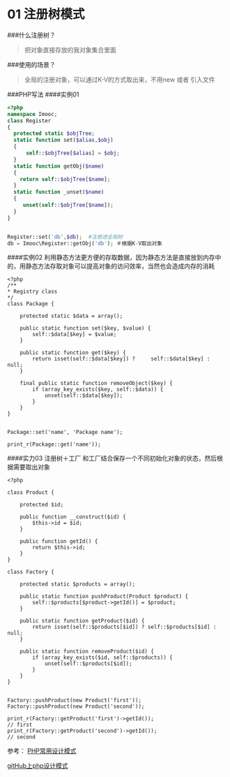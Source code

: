 # 01 注册树模式

###什么注册树？

>    把对象直接存放的我对象集合里面

###使用的场景？
 
>   全局的注册对象，可以通过K-V的方式取出来，不用new 或者 引入文件


###PHP写法
####实例01
``` php
<?php
namespace Imooc;
class Register
{
  protected static $objTree;
  static function set($alias,$obj)
  {
      self::$objTree[$alias] = $obj;
  }
  static function getObj($name)
  {
    return self::$objTree[$name];
  }
  static function _unset($name)
  {
     unset(self::$objTree[$name]);
  }
}


Register::set('db',$db);  #注册进全局树
db = Imooc\Register::getObj('db'); ＃根据K-V取出对象
```

####实例02
利用静态方法更方便的存取数据，因为静态方法是直接放到内存中的，用静态方法存取对象可以提高对象的访问效率，当然也会造成内存的消耗
```
<?php
/**
* Registry class
*/
class Package {
 
    protected static $data = array();
 
    public static function set($key, $value) {
        self::$data[$key] = $value;
    }
 
    public static function get($key) {
        return isset(self::$data[$key]) ?     self::$data[$key] : null;
    }
 
    final public static function removeObject($key) {
        if (array_key_exists($key, self::$data)) {
            unset(self::$data[$key]);
        }
    }
}
 
 
Package::set('name', 'Package name');
 
print_r(Package::get('name'));
```
####实力03 注册树＋工厂
和工厂结合保存一个不同初始化对象的状态，然后根据需要取出对象 
```
<?php
 
class Product {
 
    protected $id;
 
    public function __construct($id) {
        $this->id = $id;
    }
 
    public function getId() {
        return $this->id;
    }
}
 
class Factory {
 
    protected static $products = array();
 
    public static function pushProduct(Product $product) {
        self::$products[$product->getId()] = $product;
    }
 
    public static function getProduct($id) {
        return isset(self::$products[$id]) ? self::$products[$id] : null;
    }
 
    public static function removeProduct($id) {
        if (array_key_exists($id, self::$products)) {
            unset(self::$products[$id]);
        }
    }
}
 
 
Factory::pushProduct(new Product('first'));
Factory::pushProduct(new Product('second'));
 
print_r(Factory::getProduct('first')->getId());
// first
print_r(Factory::getProduct('second')->getId());
// second

```

参考：
[PHP常用设计模式](http://www.admin10000.com/document/7115.html)

[gitHub上php设计模式](https://github.com/domnikl/DesignPatternsPHP)



